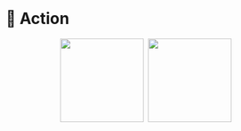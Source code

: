 <!doctype html>
<!-- 动态打字效果 -->
<h1 align="center">
    <a href="https://lisir.me/">
        <img src="https://readme-typing-svg.herokuapp.com/?lines=I+am+ordinary+yet+unique.;今日事，今日毕;任何不能摧毁你的东西;都将使你更加强大;你需要掌控自己的生活;而不是被生活掌控&center=true&size=27"
            alt="">
    </a>
</h1>

<!-- 敲代码的图片 -->
<div align="center">
    <img order-radius="100px" src="https://npm.elemecdn.com/lisir.me-imgs@1.0.9/003.gif" alt=""></div>
<br>

<!-- 个人资料徽标 -->
<div align="center">
    <a href="https://lisir.me/"><img
            src="https://img.shields.io/badge/website-%E4%B8%AA%E4%BA%BA%E7%BD%91%E7%AB%99-blue" alt=""></a>&emsp;
    <a href="https://twitter.com/"><img src="https://img.shields.io/badge/twitter-%E6%8E%A8%E7%89%B9-blue"
            alt=""></a>&emsp;
    <a href="https://www.facebook.com/"><img src="https://img.shields.io/badge/facebook-%E8%84%B8%E4%B9%A6-003472"
            alt=""></a>&emsp;
    <a href="https://www.youtube.com/channel/UCm8h01tmOIQponUQgyMpdvQ"><img
            src="https://img.shields.io/badge/youtube-%E6%B2%B9%E7%AE%A1-c32136" alt=""></a>&emsp;
    <a href="https://blog.csdn.net/"><img src="https://img.shields.io/badge/CSDN-%E5%8D%9A%E5%AE%A2-c32136"
            alt=""></a>&emsp;
    <a href="https://space.bilibili.com/"><img src="https://img.shields.io/badge/bilibili-B%E7%AB%99-ff69b4"
            alt=""></a>&emsp;
    <a href="https://www.zhihu.com/people/lisir.me"><img
            src="https://img.shields.io/badge/zhihu-%E7%9F%A5%E4%B9%8E-blue" alt=""></a>&emsp;
    <!-- 访客数统计徽标 -->
    <img src="https://visitor-badge.glitch.me/badge?page_id=wkwbk" alt=""></div>

<!-- 贪吃蛇代码贡献图 -->
<div align="center">
    <img src="https://cdn.jsdelivr.net/gh/wkwbk/wkwbk/assets/github-contribution-grid-snake.svg" alt="">
</div>

# 🚀 Action

<!-- 连续提交代码天数记录 -->
<p align="center">
    <img width="150" src="https://npm.elemecdn.com/lisir.me-imgs@1.0.9/002.png" alt="">
    <img align="center" src="https://github-readme-streak-stats.herokuapp.com/?user=wkwbk&theme=dark&hide_border=true"
        alt="">
    <img width="150" src="https://npm.elemecdn.com/lisir.me-imgs@1.0.9/001.png" alt="">
</p>

<!-- GitHub Activity Graph -->
<div align="center">
    <img src="https://activity-graph.herokuapp.com/graph?username=wkwbk&theme=xcode" alt="">
</div>
